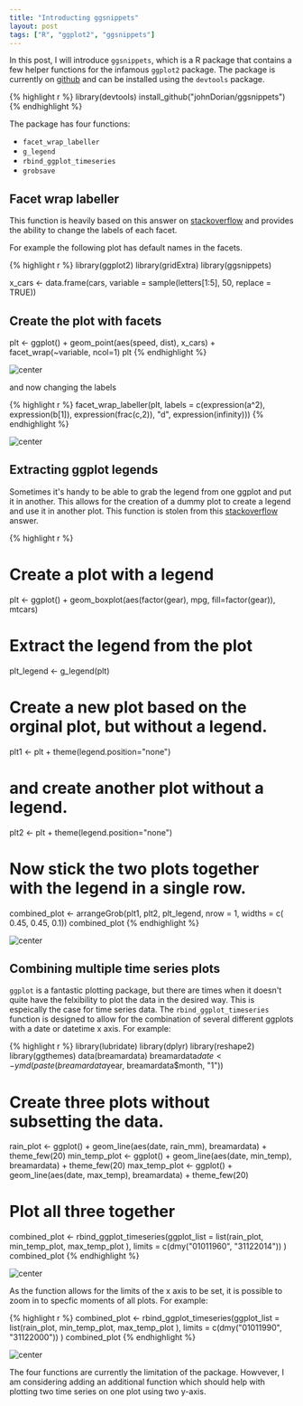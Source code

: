 ```yaml
---
title: "Introducting ggsnippets"
layout: post
tags: ["R", "ggplot2", "ggsnippets"]
---
```

 
In this post, I will introduce `ggsnippets`, which is a R package that contains a few helper functions for the infamous `ggplot2` package. The package is currently on [github](https://github.com/johnDorian/ggsnippets) and can be installed using the `devtools` package.
 

{% highlight r %}
library(devtools)
install_github("johnDorian/ggsnippets")
{% endhighlight %}
 
The package has four functions:
 
* `facet_wrap_labeller`
* `g_legend`
* `rbind_ggplot_timeseries`
* `grobsave`
 
## Facet wrap labeller
 
This function is heavily based on this answer on [stackoverflow](http://stackoverflow.com/questions/11979017) and provides the ability to change the labels of each facet.
 
For example the following plot has default names in the facets.
 

{% highlight r %}
library(ggplot2)
library(gridExtra)
library(ggsnippets)
 
x_cars <- data.frame(cars, variable = sample(letters[1:5],
                                             50,
                                             replace = TRUE))
## Create the plot with facets
plt <- ggplot() + geom_point(aes(speed, dist), x_cars) +
  facet_wrap(~variable, ncol=1)
plt
{% endhighlight %}

<img src="/figures/2015-04-02-ggsnippets/unnamed-chunk-2-1.png" title="center" alt="center" style="display: block; margin: auto;" />
 
and now changing the labels
 

{% highlight r %}
facet_wrap_labeller(plt, labels = c(expression(a^2),
                                    expression(b[1]),
                                    expression(frac(c,2)),
                                    "d",
                                    expression(infinity)))
{% endhighlight %}

<img src="/figures/2015-04-02-ggsnippets/unnamed-chunk-3-1.png" title="center" alt="center" style="display: block; margin: auto;" />
 
## Extracting ggplot legends
 
Sometimes it's handy to be able to grab the legend from one ggplot and put it in another. This allows for the creation of a dummy plot to create a legend and use it in another plot. This function is stolen from this [stackoverflow](http://stackoverflow.com/questions/11883844) answer.
 

{% highlight r %}
# Create a plot with a legend
plt <- ggplot() + 
  geom_boxplot(aes(factor(gear), mpg, fill=factor(gear)), mtcars)
# Extract the legend from the plot
plt_legend <- g_legend(plt)
# Create a new plot based on the orginal plot, but without a legend.
plt1 <- plt +  theme(legend.position="none")
# and create another plot without a legend.
plt2 <- plt +  theme(legend.position="none")
# Now stick the two plots together with the legend in a single row.
combined_plot <- arrangeGrob(plt1, plt2, plt_legend, nrow = 1, widths = c( 0.45, 0.45, 0.1))
combined_plot
{% endhighlight %}

<img src="/figures/2015-04-02-ggsnippets/unnamed-chunk-4-1.png" title="center" alt="center" style="display: block; margin: auto;" />
 
## Combining multiple time series plots 
 
`ggplot` is a fantastic plotting package, but there are times when it doesn't quite have the felxibility to plot the data in the desired way. This is espeically the case for time series data. The `rbind_ggplot_timeseries` function is designed to allow for the combination of several different ggplots with a date or datetime x axis. For example:
 
 

{% highlight r %}
library(lubridate)
library(dplyr)
library(reshape2)
library(ggthemes)
data(breamardata)
breamardata$date <- ymd(paste(breamardata$year, breamardata$month, "1"))
 
# Create three plots without subsetting the data.
rain_plot <- ggplot() + geom_line(aes(date, rain_mm), breamardata) + theme_few(20)
min_temp_plot <- ggplot() + geom_line(aes(date, min_temp), breamardata) + theme_few(20)
max_temp_plot <- ggplot() + geom_line(aes(date, max_temp), breamardata) + theme_few(20)
 
# Plot all three together
combined_plot <- rbind_ggplot_timeseries(ggplot_list = 
                                           list(rain_plot,
                                                min_temp_plot,
                                                max_temp_plot
                                                ),
                                         limits = c(dmy("01011960", "31122014"))
                                         )
combined_plot
{% endhighlight %}

<img src="/figures/2015-04-02-ggsnippets/unnamed-chunk-5-1.png" title="center" alt="center" style="display: block; margin: auto;" />
 
As the function allows for the limits of the x axis to be set, it is possible to zoom in to specfic moments of all plots. For example:
 

{% highlight r %}
combined_plot <- rbind_ggplot_timeseries(ggplot_list = 
                                           list(rain_plot,
                                                min_temp_plot,
                                                max_temp_plot
                                                ),
                                         limits = c(dmy("01011990", "31122000"))
                                         )
combined_plot
{% endhighlight %}

<img src="/figures/2015-04-02-ggsnippets/unnamed-chunk-6-1.png" title="center" alt="center" style="display: block; margin: auto;" />
 
The four functions are currently the limitation of the package. Howvever, I am considering adding an additional function which should help with plotting two time series on one plot using two y-axis. 
 
 
 
 
